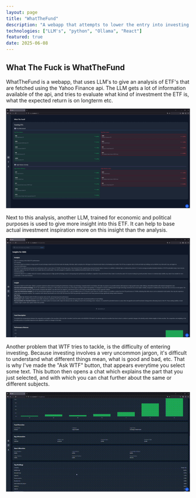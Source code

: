 ```yaml
---
layout: page
title: "WhatTheFund"
description: "A webapp that attempts to lower the entry into investing in ETF's using LLMS to explain concepts and investment opportunities"
technologies: ["LLM's", "python", "Ollama", "React"]
featured: true
date: 2025-06-08
---
```


## What The Fuck is WhatTheFund

WhatTheFund is a webapp, that uses LLM's to give an analysis of ETF's that are fetched using the Yahoo Finance api. 
The LLM gets a lot of information available of the api, and tries to evaluate what kind of investment the ETF is, what the expected return is on longterm etc.

![A screenshot of the WTF overview](/assets/pictures/wtf_landing_chopped.png)

Next to this analysis, another LLM, trained for economic and political purposes is used to give more insight into this ETF.
It can help to base actual investment inspiration more on this insight than the analysis.

![A screenshot of the ETF overview](/assets/pictures/wtf_AI_gen_chopped.png)

Another problem that WTF tries to tackle, is the difficulty of entering investing. 
Because investing involves a very uncommon jargon, it's difficult to understand what different things mean, what is good and bad, etc.
That is why I've made the "Ask WTF" button, that appears everytime you select some text. 
This button then opens a chat which explains the part that you just selected, and with which you can chat further about the same or different subjects.

![demonstration of the Ask WTF button](/assets/gifs/wtfund_ask_chopped.gif)


